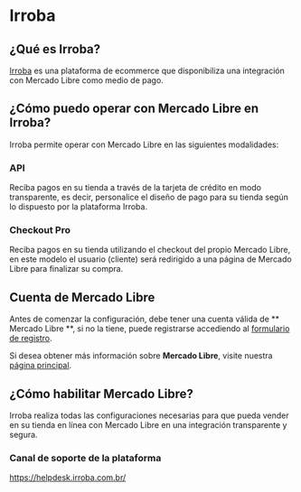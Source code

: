 # Irroba

## ¿Qué es Irroba?

[Irroba](http://www.Irroba.com.br/) es una plataforma de ecommerce que disponibiliza una integración con Mercado Libre como medio de pago.

## ¿Cómo puedo operar con Mercado Libre en Irroba?

Irroba permite operar con Mercado Libre en las siguientes modalidades:

### API

Reciba pagos en su tienda a través de la tarjeta de crédito en modo transparente, es decir, personalice el diseño de pago para su tienda según lo dispuesto por la plataforma Irroba.

### Checkout Pro

Reciba pagos en su tienda utilizando el checkout del propio Mercado Libre, en este modelo el usuario (cliente) será redirigido a una página de Mercado Libre para finalizar su compra.

## Cuenta de Mercado Libre

Antes de comenzar la configuración, debe tener una cuenta válida de ** Mercado Libre **, si no la tiene, puede registrarse accediendo al [formulario de registro](https://www.mercadopago.com.ar/registration-mp?mode=mp).

Si desea obtener más información sobre **Mercado Libre**, visite nuestra [página principal](https://www.mercadopago.com.ar/).

## ¿Cómo habilitar Mercado Libre?

Irroba realiza todas las configuraciones necesarias para que pueda vender en su tienda en línea con Mercado Libre en una integración transparente y segura.

### Canal de soporte de la plataforma

https://helpdesk.irroba.com.br/
